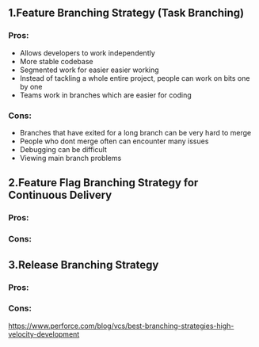 ## 1.Feature Branching Strategy (Task Branching)
### Pros:
* Allows developers to work independently
* More stable codebase
* Segmented work for easier easier working
* Instead of tackling a whole entire project, people can work on bits one by one
* Teams work in branches which are easier for coding

### Cons:
* Branches that have exited for a long branch can be very hard to merge
* People who dont merge often can encounter many issues
* Debugging can be difficult
* Viewing main branch problems

## 2.Feature Flag Branching Strategy for Continuous Delivery
### Pros:
### Cons:

## 3.Release Branching Strategy
### Pros:
### Cons:

https://www.perforce.com/blog/vcs/best-branching-strategies-high-velocity-development
